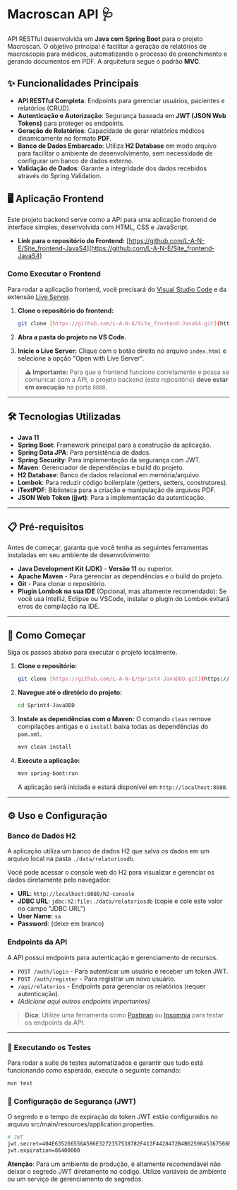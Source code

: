 # Macroscan API 🩺

API RESTful desenvolvida em **Java com Spring Boot** para o projeto Macroscan. O objetivo principal é facilitar a geração de relatórios de macroscopia para médicos, automatizando o processo de preenchimento e gerando documentos em PDF. A arquitetura segue o padrão **MVC**.

## ✨ Funcionalidades Principais

* **API RESTful Completa**: Endpoints para gerenciar usuários, pacientes e relatórios (CRUD).
* **Autenticação e Autorização**: Segurança baseada em **JWT (JSON Web Tokens)** para proteger os endpoints.
* **Geração de Relatórios**: Capacidade de gerar relatórios médicos dinamicamente no formato **PDF**.
* **Banco de Dados Embarcado**: Utiliza **H2 Database** em modo arquivo para facilitar o ambiente de desenvolvimento, sem necessidade de configurar um banco de dados externo.
* **Validação de Dados**: Garante a integridade dos dados recebidos através do Spring Validation.

## 🖥️ Aplicação Frontend

Este projeto backend serve como a API para uma aplicação frontend de interface simples, desenvolvida com HTML, CSS e JavaScript.

* **Link para o repositório do Frontend:** [https://github.com/L-A-N-E/Site_frontend-JavaS4](https://github.com/L-A-N-E/Site_frontend-JavaS4)

### Como Executar o Frontend

Para rodar a aplicação frontend, você precisará do [Visual Studio Code](https://code.visualstudio.com/) e da extensão [Live Server](https://marketplace.visualstudio.com/items?itemName=ritwickdey.LiveServer).

1.  **Clone o repositório do frontend:**
    ```sh
    git clone [https://github.com/L-A-N-E/Site_frontend-JavaS4.git](https://github.com/L-A-N-E/Site_frontend-JavaS4.git)
    ```

2.  **Abra a pasta do projeto no VS Code.**

3.  **Inicie o Live Server:**
    Clique com o botão direito no arquivo `index.html` e selecione a opção "Open with Live Server".

> **⚠️ Importante:** Para que o frontend funcione corretamente e possa se comunicar com a API, o projeto backend (este repositório) **deve estar em execução** na porta `8080`.

---

## 🛠️ Tecnologias Utilizadas

* **Java 11**
* **Spring Boot**: Framework principal para a construção da aplicação.
* **Spring Data JPA**: Para persistência de dados.
* **Spring Security**: Para implementação da segurança com JWT.
* **Maven**: Gerenciador de dependências e build do projeto.
* **H2 Database**: Banco de dados relacional em memória/arquivo.
* **Lombok**: Para reduzir código boilerplate (getters, setters, construtores).
* **iTextPDF**: Biblioteca para a criação e manipulação de arquivos PDF.
* **JSON Web Token (jjwt)**: Para a implementação da autenticação.

---

## 📋 Pré-requisitos

Antes de começar, garanta que você tenha as seguintes ferramentas instaladas em seu ambiente de desenvolvimento:

* **Java Development Kit (JDK)** - **Versão 11** ou superior.
* **Apache Maven** - Para gerenciar as dependências e o build do projeto.
* **Git** - Para clonar o repositório.
* **Plugin Lombok na sua IDE** (Opcional, mas altamente recomendado): Se você usa IntelliJ, Eclipse ou VSCode, instalar o plugin do Lombok evitará erros de compilação na IDE.

---

## 🚀 Como Começar

Siga os passos abaixo para executar o projeto localmente.

1.  **Clone o repositório:**
    ```sh
    git clone [https://github.com/L-A-N-E/Sprint4-JavaDDD.git](https://github.com/L-A-N-E/Sprint4-JavaDDD.git)
    ```

2.  **Navegue até o diretório do projeto:**
    ```sh
    cd Sprint4-JavaDDD
    ```

3.  **Instale as dependências com o Maven:**
    O comando `clean` remove compilações antigas e o `install` baixa todas as dependências do `pom.xml`.
    ```sh
    mvn clean install
    ```

4.  **Execute a aplicação:**
    ```sh
    mvn spring-boot:run
    ```
    A aplicação será iniciada e estará disponível em `http://localhost:8080`.

---

## ⚙️ Uso e Configuração

### Banco de Dados H2

A aplicação utiliza um banco de dados H2 que salva os dados em um arquivo local na pasta `./data/relatoriosdb`.

Você pode acessar o console web do H2 para visualizar e gerenciar os dados diretamente pelo navegador:

* **URL**: `http://localhost:8080/h2-console`
* **JDBC URL**: `jdbc:h2:file:./data/relatoriosdb` (copie e cole este valor no campo "JDBC URL")
* **User Name**: `sa`
* **Password**: (deixe em branco)

### Endpoints da API

A API possui endpoints para autenticação e gerenciamento de recursos.

* `POST /auth/login` - Para autenticar um usuário e receber um token JWT.
* `POST /auth/register` - Para registrar um novo usuário.
* `/api/relatorios` - Endpoints para gerenciar os relatórios (requer autenticação).
* *(Adicione aqui outros endpoints importantes)*

> **Dica**: Utilize uma ferramenta como [Postman](https://www.postman.com/) ou [Insomnia](https://insomnia.rest/) para testar os endpoints da API.

---

### 🧪 Executando os Testes

Para rodar a suíte de testes automatizados e garantir que tudo está funcionando como esperado, execute o seguinte comando:

```sh
mvn test
```

### 🔑 Configuração de Segurança (JWT)

O segredo e o tempo de expiração do token JWT estão configurados no arquivo src/main/resources/application.properties.

```sh
# JWT
jwt.secret=404E635266556A586E3272357538782F413F4428472B4B6250645367566B5970
jwt.expiration=86400000
```
**Atenção**: Para um ambiente de produção, é altamente recomendável não deixar o segredo JWT diretamente no código. Utilize variáveis de ambiente ou um serviço de gerenciamento de segredos.
